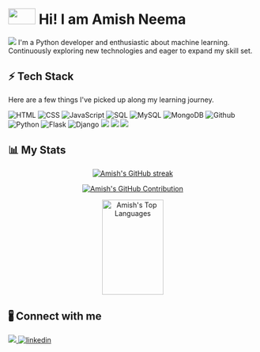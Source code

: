# <img src="https://user-images.githubusercontent.com/74038190/212284087-bbe7e430-757e-4901-90bf-4cd2ce3e1852.gif" height="32px" width="55px"> Hi! I am Amish Neema 
<img src="https://user-images.githubusercontent.com/74038190/212284100-561aa473-3905-4a80-b561-0d28506553ee.gif">
I'm a Python developer and enthusiastic about machine learning. Continuously exploring new technologies and eager to expand my skill set.

## ⚡ Tech Stack

Here are a few things I've picked up along my learning journey.

![HTML](https://img.shields.io/badge/HTML5-E34F26?style=for-the-badge&logo=html5&logoColor=white) ![CSS](https://img.shields.io/badge/CSS-239120?&style=for-the-badge&logo=css3&logoColor=white) 
![JavaScript](https://img.shields.io/badge/JavaScript-F7DF1E?style=for-the-badge&logo=javascript&logoColor=black) 
![SQL](https://img.shields.io/badge/-SQL-000?style=for-the-badge&logo=MySQL&logoColor=4479A1) ![MySQL](https://img.shields.io/badge/MySQL-00000F?style=for-the-badge&logo=mysql&logoColor=white) 
![MongoDB](https://img.shields.io/badge/MongoDB-4EA94B?style=for-the-badge&logo=mongodb&logoColor=white) ![Github](https://img.shields.io/badge/github%20-%23121011.svg?&style=for-the-badge&logo=github&logoColor=white) 
![Python](https://img.shields.io/badge/-Python-000?style=for-the-badge&logo=python)  ![Flask](https://img.shields.io/badge/Flask-000000?style=for-the-badge&logo=flask&logoColor=white) ![Django](https://img.shields.io/badge/Django-092E20?style=for-the-badge&logo=django&logoColor=white) ![](https://img.shields.io/badge/git%20-%23F05033.svg?&style=for-the-badge&logo=git&logoColor=white)  ![](https://img.shields.io/badge/pandas%20-%23150458.svg?&style=for-the-badge&logo=pandas&logoColor=white) ![](https://img.shields.io/badge/numpy%20-%23013243.svg?&style=for-the-badge&logo=numpy&logoColor=white)

## 📊 My Stats

<p align="center">
  <a href="https://github.com/09amish">
    <img src="https://github-readme-streak-stats.herokuapp.com/?user=09amish&theme=dark" alt="Amish's GitHub streak"/>
  </a>
</p>

<p align="center">
  <a href="https://github.com/09amish">
    <img src="https://github-profile-summary-cards.vercel.app/api/cards/profile-details?username=09amish&theme=dark" alt="Amish's GitHub Contribution"/>
  </a>
</p>

<p align="center"> 
    <!--<a href="https://github.com/09amish"><img alt="Amish's Github Stats" src="https://denvercoder1-github-readme-stats.vercel.app/api?username=09amish&show_icons=true&count_private=true&theme=dark" height="192px" width="49.5%"/></a>-->
    <a href="https://github.com/09amish"><img alt="Amish's Top Languages" src="https://denvercoder1-github-readme-stats.vercel.app/api/top-langs/?username=09amish&langs_count=8&layout=compact&theme=dark" height="192px" width="49.5%"/></a>
  <br/>
</p>

## 🖁 Connect with me

<div style="display: flex; align-items: center; justify-content: space-between;">

  <div>
    <a href="https://mail.google.com/mail/u/0/#inbox?compose=CllgCJvmZlNLVllvNmbVdqlFtwcQFBCXFCHRSHfrskfkNCMJQZwNzrGMZGXrGrsvqLLhssSbCpL" target="_blank">
    <img src="https://img.shields.io/badge/gmail-D14836?&style=for-the-badge&logo=gmail&logoColor=white" />
    </a>
    <a href="https://www.linkedin.com/in/amish-neema-64a133228/" target="_blank">
    <img src=https://img.shields.io/badge/linkedin-%231E77B5.svg?&style=for-the-badge&logo=linkedin&logoColor=red alt=linkedin style="margin-bottom: 10px;" />
    </a>
  </div>
</div>


